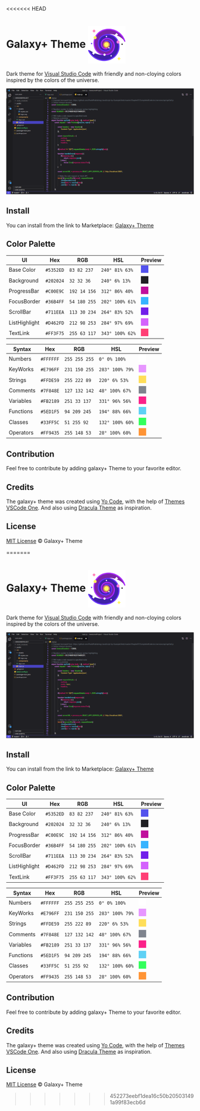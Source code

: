 <<<<<<< HEAD
# Galaxy+ Theme <img align="center" alt="galaxytheme+" height="100" width="100" src="assets/galaxia.png">

Dark theme for [Visual Studio Code](https://code.visualstudio.com) with friendly and non-cloying colors inspired by the colors of the universe.

![galaxytheme+](assets/galaxytheme+.png)


## Install
  You can install from the link to Marketplace: [Galaxy+ Theme](https://marketplace.visualstudio.com/items?itemName=JoaoBatistaJr.GalaxyTheme)


## Color Palette

| UI             | Hex         | RGB           | HSL             | Preview                                            |
| -------------- | ----------- | ------------- | --------------- |--------------------------------------------------- |
| Base Color     |  `#5352ED`  | `83 82 237`   | `240° 81% 63%`  | ![BaseColor](assets/palette/BaseColor.png)         |
| Background     |  `#202024`  | `32 32 36`    | `240° 6% 13%`   | ![Background](assets/palette/Background.png)       |
| ProgressBar    |  `#C00E9C`  | `192 14 156`  | `312° 86% 40%`  | ![ProgressBar](assets/palette/ProgressBar.png)     |
| FocusBorder    |  `#36B4FF`  | `54 180 255`  | `202° 100% 61%` | ![FocusBorder](assets/palette/FocusBorder.png)     |
| ScrollBar      |  `#711EEA`  | `113 30 234`  | `264° 83% 52%`  | ![ScrollBar](assets/palette/ScrollBar.png)         |
| ListHighlight  |  `#D462FD`  | `212 98 253`  | `284° 97% 69%`  | ![ListHighlight](assets/palette/ListHighlight.png) |
| TextLink       |  `#FF3F75`  | `255 63 117`  | `343° 100% 62%` | ![TextLink](assets/palette/TextLink.png)           |

| Syntax         | Hex         | RGB           | HSL             | Preview                                            |
| -------------- | ----------- | ------------- |---------------- |--------------------------------------------------- |
| Numbers        |  `#FFFFFF`  | `255 255 255` | `0° 0% 100%`    | ![Numbers](assets/palette/Numbers.png)             |
| KeyWorks       |  `#E796FF`  | `231 150 255` | `283° 100% 79%` | ![KeyWorks](assets/palette/Keyworks.png)           |
| Strings        |  `#FFDE59`  | `255 222 89`  | `220° 6% 53%`   | ![Strings](assets/palette/Strings.png)             |
| Comments       |  `#7F848E`  | `127 132 142` | `48° 100% 67%`  | ![Comments](assets/palette/Comments.png)           |
| Variables      |  `#FB2189`  | `251 33 137`  | `331° 96% 56%`  | ![Variables](assets/palette/Variables.png)         |
| Functions      |  `#5ED1F5`  | `94 209 245`  | `194° 88% 66%`  | ![Functions](assets/palette/Functions.png)         |
| Classes        |  `#33FF5C`  | `51 255 92`   | `132° 100% 60%` | ![Classes](assets/palette/Classes.png)             |
| Operators      |  `#FF9435`  | `255 148 53`  | `28° 100% 60%`  | ![Classes](assets/palette/Operators.png)           |

## Contribution
Feel free to contribute by adding galaxy+ Theme to your favorite editor.

## Credits

The galaxy+ theme was created using [Yo Code](https://vscode-docs.readthedocs.io/en/stable/tools/yocode/), with the help of [Themes VSCode One](https://themes.vscode.one). And also using [Dracula Theme](https://github.com/dracula) as inspiration.

## License
[MIT License](./LICENSE) © Galaxy+ Theme

=======
# Galaxy+ Theme <img align="center" alt="galaxytheme+" height="100" width="100" src="assets/galaxia.png">

Dark theme for [Visual Studio Code](https://code.visualstudio.com) with friendly and non-cloying colors inspired by the colors of the universe.

![galaxytheme+](assets/galaxytheme+.png)


## Install
  You can install from the link to Marketplace: [Galaxy+ Theme](https://marketplace.visualstudio.com/items?itemName=JoaoBatistaJr.GalaxyTheme)


## Color Palette

| UI             | Hex         | RGB           | HSL             | Preview                                            |
| -------------- | ----------- | ------------- | --------------- |--------------------------------------------------- |
| Base Color     |  `#5352ED`  | `83 82 237`   | `240° 81% 63%`  | ![BaseColor](assets/palette/BaseColor.png)         |
| Background     |  `#202024`  | `32 32 36`    | `240° 6% 13%`   | ![Background](assets/palette/Background.png)       |
| ProgressBar    |  `#C00E9C`  | `192 14 156`  | `312° 86% 40%`  | ![ProgressBar](assets/palette/ProgressBar.png)     |
| FocusBorder    |  `#36B4FF`  | `54 180 255`  | `202° 100% 61%` | ![FocusBorder](assets/palette/FocusBorder.png)     |
| ScrollBar      |  `#711EEA`  | `113 30 234`  | `264° 83% 52%`  | ![ScrollBar](assets/palette/ScrollBar.png)         |
| ListHighlight  |  `#D462FD`  | `212 98 253`  | `284° 97% 69%`  | ![ListHighlight](assets/palette/ListHighlight.png) |
| TextLink       |  `#FF3F75`  | `255 63 117`  | `343° 100% 62%` | ![TextLink](assets/palette/TextLink.png)           |

| Syntax         | Hex         | RGB           | HSL             | Preview                                            |
| -------------- | ----------- | ------------- |---------------- |--------------------------------------------------- |
| Numbers        |  `#FFFFFF`  | `255 255 255` | `0° 0% 100%`    | ![Numbers](assets/palette/Numbers.png)             |
| KeyWorks       |  `#E796FF`  | `231 150 255` | `283° 100% 79%` | ![KeyWorks](assets/palette/Keyworks.png)           |
| Strings        |  `#FFDE59`  | `255 222 89`  | `220° 6% 53%`   | ![Strings](assets/palette/Strings.png)             |
| Comments       |  `#7F848E`  | `127 132 142` | `48° 100% 67%`  | ![Comments](assets/palette/Comments.png)           |
| Variables      |  `#FB2189`  | `251 33 137`  | `331° 96% 56%`  | ![Variables](assets/palette/Variables.png)         |
| Functions      |  `#5ED1F5`  | `94 209 245`  | `194° 88% 66%`  | ![Functions](assets/palette/Functions.png)         |
| Classes        |  `#33FF5C`  | `51 255 92`   | `132° 100% 60%` | ![Classes](assets/palette/Classes.png)             |
| Operators      |  `#FF9435`  | `255 148 53`  | `28° 100% 60%`  | ![Classes](assets/palette/Operators.png)           |

## Contribution
Feel free to contribute by adding galaxy+ Theme to your favorite editor.

## Credits

The galaxy+ theme was created using [Yo Code](https://vscode-docs.readthedocs.io/en/stable/tools/yocode/), with the help of [Themes VSCode One](https://themes.vscode.one). And also using [Dracula Theme](https://github.com/dracula) as inspiration.

## License
[MIT License](./LICENSE) © Galaxy+ Theme

>>>>>>> 452273eebf1dea16c50b205031491a99f83ecb6d
